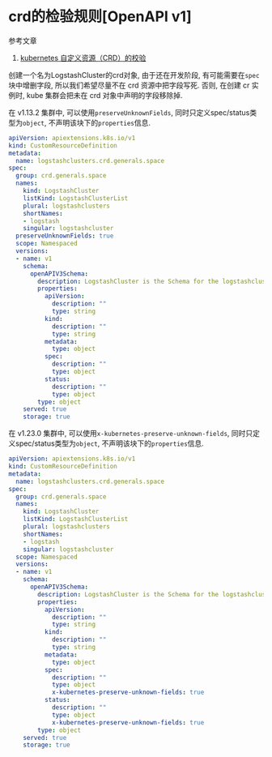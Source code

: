 # crd的检验规则[OpenAPI v1]

参考文章

1. [kubernetes 自定义资源（CRD）的校验](https://cloud.tencent.com/developer/article/1557507)

创建一个名为LogstashCluster的crd对象, 由于还在开发阶段, 有可能需要在`spec`块中增删字段, 所以我们希望尽量不在 crd 资源中把字段写死. 否则, 在创建 cr 实例时, kube 集群会把未在 crd 对象中声明的字段移除掉.

在 v1.13.2 集群中, 可以使用`preserveUnknownFields`, 同时只定义spec/status类型为`object`, 不声明该块下的`properties`信息.

```yaml
apiVersion: apiextensions.k8s.io/v1
kind: CustomResourceDefinition
metadata:
  name: logstashclusters.crd.generals.space
spec:
  group: crd.generals.space
  names:
    kind: LogstashCluster
    listKind: LogstashClusterList
    plural: logstashclusters
    shortNames:
    - logstash
    singular: logstashcluster
  preserveUnknownFields: true
  scope: Namespaced
  versions:
  - name: v1
    schema:
      openAPIV3Schema:
        description: LogstashCluster is the Schema for the logstashclusters API
        properties:
          apiVersion:
            description: ""
            type: string
          kind:
            description: ""
            type: string
          metadata:
            type: object
          spec:
            description: ""
            type: object
          status:
            description: ""
            type: object
        type: object
    served: true
    storage: true
```

在 v1.23.0 集群中, 可以使用`x-kubernetes-preserve-unknown-fields`, 同时只定义spec/status类型为`object`, 不声明该块下的`properties`信息.

```yaml
apiVersion: apiextensions.k8s.io/v1
kind: CustomResourceDefinition
metadata:
  name: logstashclusters.crd.generals.space
spec:
  group: crd.generals.space
  names:
    kind: LogstashCluster
    listKind: LogstashClusterList
    plural: logstashclusters
    shortNames:
    - logstash
    singular: logstashcluster
  scope: Namespaced
  versions:
  - name: v1
    schema:
      openAPIV3Schema:
        description: LogstashCluster is the Schema for the logstashclusters API
        properties:
          apiVersion:
            description: ""
            type: string
          kind:
            description: ""
            type: string
          metadata:
            type: object
          spec:
            description: ""
            type: object
            x-kubernetes-preserve-unknown-fields: true
          status:
            description: ""
            type: object
            x-kubernetes-preserve-unknown-fields: true
        type: object
    served: true
    storage: true
```
